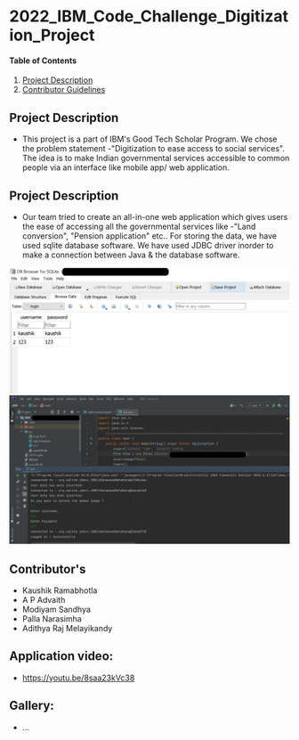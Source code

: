 # 2022_IBM_Code_Challenge_Digitization_Project
    
#### Table of Contents
1. [Project Description](#project-description)
4. [Contributor Guidelines](#contributor-guidelines)

## Project Description
* This project is a part of IBM's Good Tech Scholar Program. We chose the problem statement -"Digitization to ease access to social services". The idea is to make Indian governmental services accessible to common people via an interface like mobile app/ web application.

## Project Description
* Our team tried to create an all-in-one web application which gives users the ease of accessing all the governmental services like -"Land conversion", "Pension application" etc.. For storing the data, we have used sqlite database software. We have used JDBC driver inorder to make a connection between Java & the database software.


<img src="DB.png" width="700">

<img src="intellij.png" width="700">

## Contributor's
* Kaushik Ramabhotla
* A P Advaith
* Modiyam Sandhya
* Palla Narasimha
* Adithya Raj Melayikandy

## Application video:
* https://youtu.be/8saa23kVc38

## Gallery:
* ...
